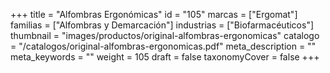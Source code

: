 +++
title = "Alfombras Ergonómicas"
id = "105"
marcas = ["Ergomat"]
familias = ["Alfombras y Demarcación"]
industrias = ["Biofarmacéuticos"]
thumbnail = "images/productos/original-alfombras-ergonomicas"
catalogo = "/catalogos/original-alfombras-ergonomicas.pdf"
meta_description = ""
meta_keywords = ""
weight = 105
draft = false
taxonomyCover = false
+++
